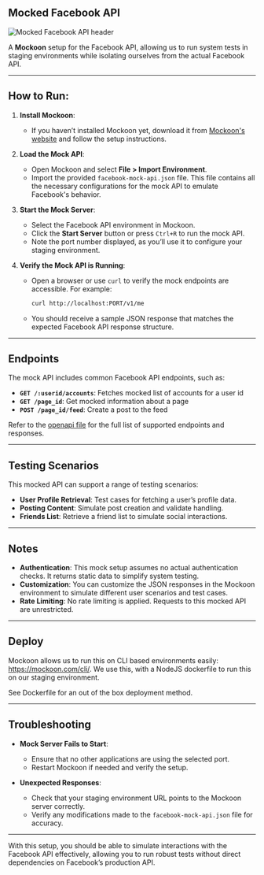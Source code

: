 ## Mocked Facebook API

![Mocked Facebook API header](https://i.imgur.com/KJjg5EW.png)

A **Mockoon** setup for the Facebook API, allowing us to run system tests in staging environments while isolating ourselves from the actual Facebook API.

---

## How to Run:

1. **Install Mockoon**:
    - If you haven’t installed Mockoon yet, download it from [Mockoon's website](https://mockoon.com/) and follow the setup instructions.

2. **Load the Mock API**:
    - Open Mockoon and select **File > Import Environment**.
    - Import the provided `facebook-mock-api.json` file. This file contains all the necessary configurations for the mock API to emulate Facebook's behavior.

3. **Start the Mock Server**:
    - Select the Facebook API environment in Mockoon.
    - Click the **Start Server** button or press `Ctrl+R` to run the mock API.
    - Note the port number displayed, as you’ll use it to configure your staging environment.

4. **Verify the Mock API is Running**:
    - Open a browser or use `curl` to verify the mock endpoints are accessible. For example:
      ```bash
      curl http://localhost:PORT/v1/me
      ```
    - You should receive a sample JSON response that matches the expected Facebook API response structure.

---

## Endpoints

The mock API includes common Facebook API endpoints, such as:

- **`GET /:userid/accounts`**: Fetches mocked list of accounts for a user id
- **`GET /page_id`**: Get mocked information about a page
- **`POST /page_id/feed`**: Create a post to the feed

Refer to the [openapi file](/docs/openapi/openapi.json) for the full list of supported endpoints and responses.

---

## Testing Scenarios

This mocked API can support a range of testing scenarios:
- **User Profile Retrieval**: Test cases for fetching a user’s profile data.
- **Posting Content**: Simulate post creation and validate handling.
- **Friends List**: Retrieve a friend list to simulate social interactions.

---

## Notes

- **Authentication**: This mock setup assumes no actual authentication checks. It returns static data to simplify system testing.
- **Customization**: You can customize the JSON responses in the Mockoon environment to simulate different user scenarios and test cases.
- **Rate Limiting**: No rate limiting is applied. Requests to this mocked API are unrestricted.

---

## Deploy

Mockoon allows us to run this on CLI based environments easily: https://mockoon.com/cli/. We use this, with a NodeJS dockerfile to run this on our staging environment.

See Dockerfile for an out of the box deployment method.

---

## Troubleshooting

- **Mock Server Fails to Start**:
    - Ensure that no other applications are using the selected port.
    - Restart Mockoon if needed and verify the setup.

- **Unexpected Responses**:
    - Check that your staging environment URL points to the Mockoon server correctly.
    - Verify any modifications made to the `facebook-mock-api.json` file for accuracy.

---

With this setup, you should be able to simulate interactions with the Facebook API effectively, allowing you to run robust tests without direct dependencies on Facebook’s production API.
